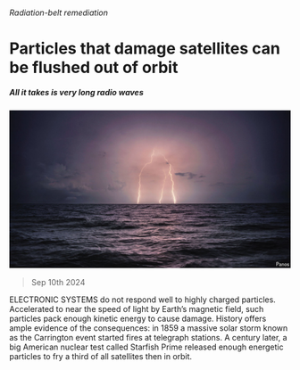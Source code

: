 ###### Radiation-belt remediation

# Particles that damage satellites can be flushed out of orbit 

##### All it takes is very long radio waves 

![image](images/20240914_STP001.jpg) 

> Sep 10th 2024 

ELECTRONIC SYSTEMS do not respond well to highly charged particles. Accelerated to near the speed of light by Earth’s magnetic field, such particles pack enough kinetic energy to cause damage. History offers ample evidence of the consequences: in 1859 a massive solar storm known as the Carrington event started fires at telegraph stations. A century later, a big American nuclear test called Starfish Prime released enough energetic particles to fry a third of all satellites then in orbit.

